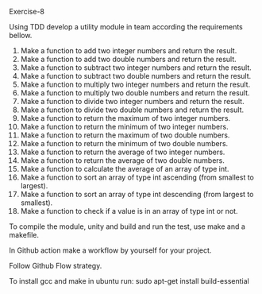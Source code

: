 Exercise-8

Using TDD develop a utility module in team according the requirements bellow.

01. Make a function to add two integer numbers and return the result.
02. Make a function to add two double numbers and return the result.
03. Make a function to subtract two integer numbers and return the result.
04. Make a function to subtract two double numbers and return the result.
05. Make a function to multiply two integer numbers and return the result.
06. Make a function to multiply two double numbers and return the result.
07. Make a function to divide two integer numbers and return the result.
08. Make a function to divide two double numbers and return the result.
09. Make a function to return the maximum of two integer numbers.
10. Make a function to return the minimum of two integer numbers.
11. Make a function to return the maximum of two double numbers.
12. Make a function to return the minimum of two double numbers.
13. Make a function to return the average of two integer numbers.
14. Make a function to return the average of two double numbers.
15. Make a function to calculate the average of an array of type int.
16. Make a function to sort an array of type int ascending (from smallest to largest).
17. Make a function to sort an array of type int descending (from largest to smallest).
18. Make a function to check if a value is in an array of type int or not.

To compile the module, unity and build and run the test, use make and a makefile.

In Github action make a workflow by yourself for your project.

Follow Github Flow strategy.

To install gcc and make in ubuntu run:
sudo apt-get install build-essential